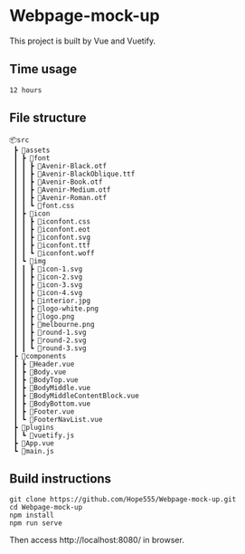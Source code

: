 # Webpage-mock-up

This project is built by Vue and Vuetify.

## Time usage
```
12 hours
```

## File structure
```
📦src
 ┣ 📂assets
 ┃ ┣ 📂font
 ┃ ┃ ┣ 📜Avenir-Black.otf
 ┃ ┃ ┣ 📜Avenir-BlackOblique.ttf
 ┃ ┃ ┣ 📜Avenir-Book.otf
 ┃ ┃ ┣ 📜Avenir-Medium.otf
 ┃ ┃ ┣ 📜Avenir-Roman.otf
 ┃ ┃ ┗ 📜font.css
 ┃ ┣ 📂icon
 ┃ ┃ ┣ 📜iconfont.css
 ┃ ┃ ┣ 📜iconfont.eot
 ┃ ┃ ┣ 📜iconfont.svg
 ┃ ┃ ┣ 📜iconfont.ttf
 ┃ ┃ ┗ 📜iconfont.woff
 ┃ ┗ 📂img
 ┃ ┃ ┣ 📜icon-1.svg
 ┃ ┃ ┣ 📜icon-2.svg
 ┃ ┃ ┣ 📜icon-3.svg
 ┃ ┃ ┣ 📜icon-4.svg
 ┃ ┃ ┣ 📜interior.jpg
 ┃ ┃ ┣ 📜logo-white.png
 ┃ ┃ ┣ 📜logo.png
 ┃ ┃ ┣ 📜melbourne.png
 ┃ ┃ ┣ 📜round-1.svg
 ┃ ┃ ┣ 📜round-2.svg
 ┃ ┃ ┗ 📜round-3.svg
 ┣ 📂components
 ┃ ┣ 📜Header.vue
 ┃ ┣ 📜Body.vue
 ┃ ┣ 📜BodyTop.vue
 ┃ ┣ 📜BodyMiddle.vue
 ┃ ┣ 📜BodyMiddleContentBlock.vue
 ┃ ┣ 📜BodyBottom.vue
 ┃ ┣ 📜Footer.vue
 ┃ ┗ 📜FooterNavList.vue
 ┣ 📂plugins
 ┃ ┗ 📜vuetify.js
 ┣ 📜App.vue
 ┗ 📜main.js
 ```

## Build instructions
```
git clone https://github.com/Hope555/Webpage-mock-up.git
cd Webpage-mock-up
npm install
npm run serve
```
Then access http://localhost:8080/ in browser.
